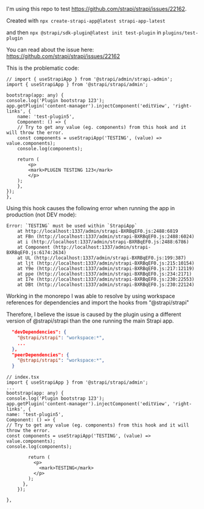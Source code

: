 I'm using this repo to test https://github.com/strapi/strapi/issues/22162.

Created with `npx create-strapi-app@latest strapi-app-latest`

and then `npx @strapi/sdk-plugin@latest init test-plugin` in
`plugins/test-plugin`

You can read about the issue here: https://github.com/strapi/strapi/issues/22162

This is the problematic code:

```tsx
// import { useStrapiApp } from '@strapi/admin/strapi-admin';
import { useStrapiApp } from '@strapi/strapi/admin';

bootstrap(app: any) {
console.log('Plugin bootstrap 123');
app.getPlugin('content-manager').injectComponent('editView', 'right-links', {
    name: 'test-plugin5',
    Component: () => {
    // Try to get any value (eg. components) from this hook and it will throw the error.
    const components = useStrapiApp('TESTING', (value) => value.components);
    console.log(components);

    return (
        <p>
        <mark>PLUGIN TESTING 123</mark>
        </p>
    );
    },
});
},
```

Using this hook causes the following error when running the app in production (not DEV mode):

```
Error: `TESTING` must be used within `StrapiApp`
    at http://localhost:1337/admin/strapi-BXRBqEF0.js:2488:6819
    at FBn (http://localhost:1337/admin/strapi-BXRBqEF0.js:2488:6024)
    at i (http://localhost:1337/admin/strapi-BXRBqEF0.js:2488:6786)
    at Component (http://localhost:1337/admin/strapi-BXRBqEF0.js:6174:2634)
    at UL (http://localhost:1337/admin/strapi-BXRBqEF0.js:199:387)
    at ljt (http://localhost:1337/admin/strapi-BXRBqEF0.js:215:10154)
    at Y9e (http://localhost:1337/admin/strapi-BXRBqEF0.js:217:12119)
    at ppe (http://localhost:1337/admin/strapi-BXRBqEF0.js:234:2171)
    at I7e (http://localhost:1337/admin/strapi-BXRBqEF0.js:230:22553)
    at DBt (http://localhost:1337/admin/strapi-BXRBqEF0.js:230:22124)
```

Working in the monorepo I was able to resolve by using workspace references for dependencies and import the hooks from “@strapi/strapi"

Therefore, I believe the issue is caused by the plugin using a different version of @strapi/strapi than the one running the main Strapi app.

```json
  "devDependencies": {
    "@strapi/strapi": "workspace:*",
    ...
  },
  "peerDependencies": {
    "@strapi/strapi": "workspace:*",
  }
```

```tsx
// index.tsx
import { useStrapiApp } from '@strapi/strapi/admin';
...
bootstrap(app: any) {
console.log('Plugin bootstrap 123');
app.getPlugin('content-manager').injectComponent('editView', 'right-links', {
name: 'test-plugin5',
Component: () => {
// Try to get any value (eg. components) from this hook and it will throw the error.
const components = useStrapiApp('TESTING', (value) => value.components);
console.log(components);

        return (
          <p>
            <mark>TESTING</mark>
          </p>
        );
      },
    });

},

```
